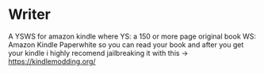 # Writer
A YSWS for amazon kindle where YS: a 150 or more page original book WS: Amazon Kindle Paperwhite so you can read your book
and after you get your kindle i highly recomend jailbreaking it with this -> https://kindlemodding.org/
